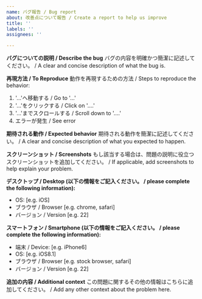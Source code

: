 ```yaml
---
name: バグ報告 / Bug report
about: 改善点について報告 / Create a report to help us improve
title: ''
labels: ''
assignees: ''

---
```


**バグについての説明 / Describe the bug**
バグの内容を明確かつ簡潔に記述してください。 / A clear and concise description of what the bug is.

**再現方法 / To Reproduce**
動作を再現するための方法 / Steps to reproduce the behavior:
1. '...'へ移動する / Go to '...'
2. '...'をクリックする / Click on '....'
3. '...'までスクロールする / Scroll down to '....'
4. エラーが発生 / See error

**期待される動作 / Expected behavior**
期待される動作を簡潔に記述してください。 / A clear and concise description of what you expected to happen.

**スクリーンショット / Screenshots**
もし該当する場合は、問題の説明に役立つスクリーンショットを追加してください。 / If applicable, add screenshots to help explain your problem.

**デスクトップ / Desktop (以下の情報をご記入ください。 / please complete the following information):**
 - OS: [e.g. iOS]
 - ブラウザ / Browser [e.g. chrome, safari]
 - バージョン / Version [e.g. 22]

**スマートフォン / Smartphone (以下の情報をご記入ください。 / please complete the following information):**
 - 端末 / Device: [e.g. iPhone6]
 - OS: [e.g. iOS8.1]
 - ブラウザ / Browser [e.g. stock browser, safari]
 - バージョン / Version [e.g. 22]

**追加の内容 / Additional context**
この問題に関するその他の情報はこちらに追加してください。 / Add any other context about the problem here.
